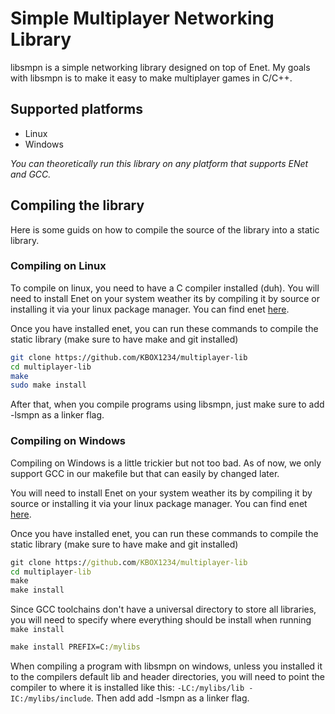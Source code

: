 # Simple Multiplayer Networking Library

libsmpn is a simple networking library designed on top of Enet.
My goals with libsmpn is to make it easy to make multiplayer games in C/C++.

## Supported platforms
- Linux
- Windows
  
*You can theoretically run this library on any platform that supports ENet and GCC.*

## Compiling the library
Here is some guids on how to compile the source of the library into a static library.
### Compiling on Linux

To compile on linux, you need to have a C compiler installed (duh).
You will need to install Enet on your system weather its by compiling it by source or installing it via your linux package manager.
You can find enet [here](http://sauerbraten.org/enet/).

Once you have installed enet, you can run these commands to compile the static library (make sure to have make and git installed)
```sh
git clone https://github.com/KBOX1234/multiplayer-lib
cd multiplayer-lib
make
sudo make install
```
After that, when you compile programs using libsmpn, just make sure to add -lsmpn as a linker flag.

### Compiling on Windows
Compiling on Windows is a little trickier but not too bad.
As of now, we only support GCC in our makefile but that can easily by changed later.

You will need to install Enet on your system weather its by compiling it by source or installing it via your linux package manager.
You can find enet [here](http://sauerbraten.org/enet/).

Once you have installed enet, you can run these commands to compile the static library (make sure to have make and git installed)

```bat
git clone https://github.com/KBOX1234/multiplayer-lib
cd multiplayer-lib
make
make install
```

Since GCC toolchains don't have a universal directory to store all libraries, you will need to specify where everything should be install when running ```make install```
```bat
make install PREFIX=C:/mylibs
```

When compiling a program with libsmpn on windows, unless you installed it to the compilers default lib and header directories, you will need to point the compiler to where it is installed like this: ```-LC:/mylibs/lib -IC:/mylibs/include```.
Then add add -lsmpn as a linker flag.
